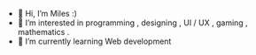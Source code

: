 - 👋 Hi, I’m Miles :)
- 👀 I’m interested in programming , designing , UI / UX , gaming , mathematics .
- 🌱 I’m currently learning Web development
<!---
mrunknown006/mrunknown006 is a ✨ special ✨ repository because its `README.md` (this file) appears on your GitHub profile.
You can click the Preview link to take a look at your changes.
--->
